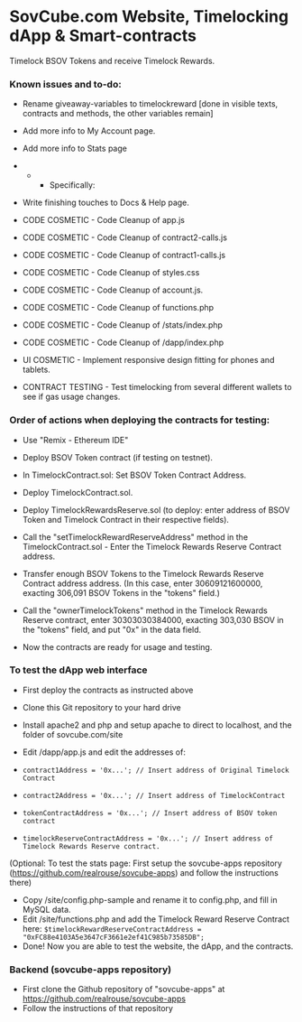 # SovCube.com Website, Timelocking dApp & Smart-contracts

Timelock BSOV Tokens and receive Timelock Rewards.

### Known issues and to-do:

- Rename giveaway-variables to timelockreward [done in visible texts, contracts and methods, the other variables remain]
- Add more info to My Account page.
- Add more info to Stats page
- - - Specifically:
- Write finishing touches to Docs & Help page.

- CODE COSMETIC - Code Cleanup of app.js
- CODE COSMETIC - Code Cleanup of contract2-calls.js
- CODE COSMETIC - Code Cleanup of contract1-calls.js
- CODE COSMETIC - Code Cleanup of styles.css
- CODE COSMETIC - Code Cleanup of account.js.
- CODE COSMETIC - Code Cleanup of functions.php
- CODE COSMETIC - Code Cleanup of /stats/index.php
- CODE COSMETIC - Code Cleanup of /dapp/index.php

- UI COSMETIC - Implement responsive design fitting for phones and tablets.
- CONTRACT TESTING - Test timelocking from several different wallets to see if gas usage changes.


### Order of actions when deploying the contracts for testing:
- Use "Remix - Ethereum IDE"
- Deploy BSOV Token contract (if testing on testnet).
- In TimelockContract.sol: Set BSOV Token Contract Address.
- Deploy TimelockContract.sol.
- Deploy TimelockRewardsReserve.sol (to deploy: enter address of BSOV Token and Timelock Contract in their respective fields).
- Call the "setTimelockRewardReserveAddress" method in the TimelockContract.sol - Enter the Timelock Rewards Reserve Contract address.
- Transfer enough BSOV Tokens to the Timelock Rewards Reserve Contract address address. (In this case, enter 30609121600000, exacting 306,091 BSOV Tokens in the "tokens" field.)
- Call the "ownerTimelockTokens" method in the Timelock Rewards Reserve contract, enter 30303030384000, exacting 303,030 BSOV in the "tokens" field, and put "0x" in the data field.

- Now the contracts are ready for usage and testing.

### To test the dApp web interface
- First deploy the contracts as instructed above
- Clone this Git repository to your hard drive
- Install apache2 and php and setup apache to direct to localhost, and the folder of sovcube.com/site
- Edit /dapp/app.js and edit the addresses of:

- `contract1Address = '0x...'; // Insert address of Original Timelock Contract`
- `contract2Address = '0x...'; // Insert address of TimelockContract`
- `tokenContractAddress = '0x...'; // Insert address of BSOV token contract`
- `timelockReserveContractAddress = '0x...'; // Insert address of Timelock Rewards Reserve contract.`

(Optional: To test the stats page: First setup the sovcube-apps repository (https://github.com/realrouse/sovcube-apps) and follow the instructions there)
- Copy /site/config.php-sample and rename it to config.php, and fill in MySQL data.
- Edit /site/functions.php and add the Timelock Reward Reserve Contract here: `$timelockRewardReserveContractAddress = "0xFC88e4103A5e3647cF3661e2ef41C985b73585DB";
`
- Done! Now you are able to test the website, the dApp, and the contracts.

### Backend (sovcube-apps repository)
- First clone the Github repository of "sovcube-apps" at https://github.com/realrouse/sovcube-apps
- Follow the instructions of that repository


